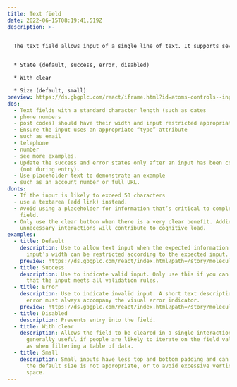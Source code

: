 ```yaml
---
title: Text field
date: 2022-06-15T08:19:41.519Z
description: >-
  

  The text field allows input of a single line of text. It supports several text formats including numbers with the following options:


  * State (default, success, error, disabled)

  * With clear

  * Size (default, small)
preview: https://ds.gbgplc.com/react/iframe.html?id=atoms-controls--input-elements
dos:
  - Text fields with a standard character length (such as dates
  - phone numbers
  - post codes) should have their width and input restricted appropriately.
  - Ensure the input uses an appropriate “type” attribute
  - such as email
  - telephone
  - number
  - see more examples.
  - Update the success and error states only after an input has been completed
    (not during entry).
  - Use placeholder text to demonstrate an example
  - such as an account number or full URL.
donts:
  - If the input is likely to exceed 50 characters
  - use a textarea (add link) instead.
  - Avoid using a placeholder for information that’s critical to completing the
    field.
  - Only use the clear button when there is a very clear benefit. Adding
    unnecessary interactions will contribute to cognitive load.
examples:
  - title: Default
    description: Use to allow text input when the expected information is short. The
      input’s width can be restricted according to the expected input.
    preview: https://ds.gbgplc.com/react/index.html?path=/story/molecules-forms-groups--form-group-text-element&nav=0
  - title: Success
    description: Use to indicate valid input. Only use this if you can be confident
      that the input meets all validation rules.
  - title: Error
    description: Use to indicate invalid input. A short text description of the
      error must always accompany the visual error indicator.
    preview: https://ds.gbgplc.com/react/index.html?path=/story/molecules-forms-groups--form-group-text-element&nav=0&knob-Error?=true
  - title: Disabled
    description: Prevents entry into the field.
  - title: With clear
    description: Allows the field to be cleared in a single interaction. This is
      generally useful if people are likely to iterate on the field value, such
      as when filtering a table of data.
  - title: Small
    description: Small inputs have less top and bottom padding and can be used when
      the default size is not appropriate, or to avoid excessive vertical white
      space.
---
```

